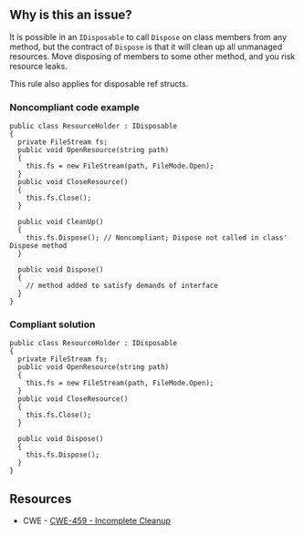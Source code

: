 ## Why is this an issue?

It is possible in an `IDisposable` to call `Dispose` on class members from any method, but the contract of
`Dispose` is that it will clean up all unmanaged resources. Move disposing of members to some other method, and you risk resource
leaks.

This rule also applies for disposable ref structs.

### Noncompliant code example

    public class ResourceHolder : IDisposable
    {
      private FileStream fs;
      public void OpenResource(string path)
      {
        this.fs = new FileStream(path, FileMode.Open);
      }
      public void CloseResource()
      {
        this.fs.Close();
      }
    
      public void CleanUp()
      {
        this.fs.Dispose(); // Noncompliant; Dispose not called in class' Dispose method
      }
    
      public void Dispose()
      {
        // method added to satisfy demands of interface
      }
    }

### Compliant solution

    public class ResourceHolder : IDisposable
    {
      private FileStream fs;
      public void OpenResource(string path)
      {
        this.fs = new FileStream(path, FileMode.Open);
      }
      public void CloseResource()
      {
        this.fs.Close();
      }
    
      public void Dispose()
      {
        this.fs.Dispose();
      }
    }

## Resources

-   CWE - [CWE-459 - Incomplete Cleanup](https://cwe.mitre.org/data/definitions/459)